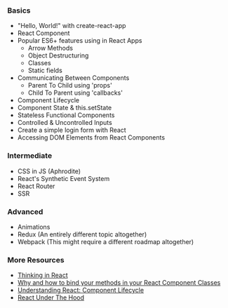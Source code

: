 ### Basics
- "Hello, World!" with create-react-app
- React Component
- Popular ES6+ features using in React Apps
  - Arrow Methods
  - Object Destructuring
  - Classes
  - Static fields
- Communicating Between Components
  - Parent To Child using 'props'
  - Child To Parent using 'callbacks'
- Component Lifecycle
- Component State & this.setState
- Stateless Functional Components
- Controlled & Uncontrolled Inputs
- Create a simple login form with React
- Accessing DOM Elements from React Components

### Intermediate
- CSS in JS (Aphrodite)
- React's Synthetic Event System
- React Router 
- SSR

### Advanced
- Animations
- Redux (An entirely different topic altogether)
- Webpack (This might require a different roadmap altogether)

### More Resources
- [Thinking in React](https://reactjs.org/docs/thinking-in-react.html)
- [Why and how to bind your methods in your React Component Classes](http://reactkungfu.com/2015/07/why-and-how-to-bind-methods-in-your-react-component-classes/)
- [Understanding React: Component Lifecycle](https://medium.com/@baphemot/understanding-reactjs-component-life-cycle-823a640b3e8d)
- [React Under The Hood](https://bogdan-lyashenko.github.io/Under-the-hood-ReactJS/)
